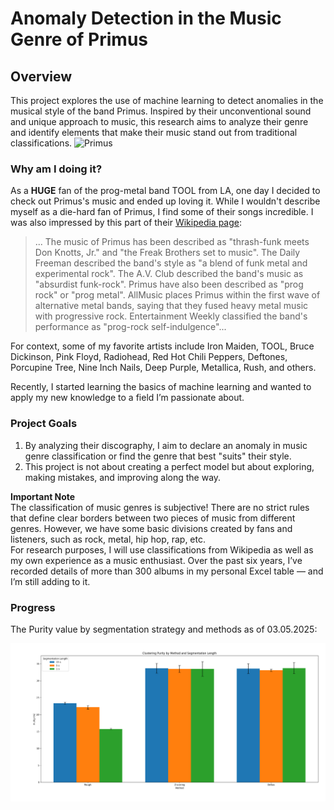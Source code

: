 # Anomaly Detection in the Music Genre of Primus
## Overview
This project explores the use of machine learning to detect anomalies in the musical style of the band Primus. Inspired by their unconventional sound and unique approach to music, this research aims to analyze their genre and identify elements that make their music stand out from traditional classifications.
![Primus](https://i.redd.it/ebll5yxz7teb1.jpg)

### Why am I doing it?
As a **HUGE** fan of the prog-metal band TOOL from LA, one day I decided to check out Primus's music and ended up loving it. While I wouldn't describe myself as a die-hard fan of Primus, I find some of their songs incredible. I was also impressed by this part of their [Wikipedia page](https://en.wikipedia.org/wiki/Primus_%28band%29): 
>... The music of Primus has been described as "thrash-funk meets Don Knotts, Jr." and "the Freak Brothers set to music". The Daily Freeman described the band's style as "a blend of funk metal and experimental rock". The A.V. Club described the band's music as "absurdist funk-rock". Primus have also been described as "prog rock" or "prog metal". AllMusic places Primus within the first wave of alternative metal bands, saying that they fused heavy metal music with progressive rock. Entertainment Weekly classified the band's performance as "prog-rock self-indulgence"...   


For context, some of my favorite artists include Iron Maiden, TOOL, Bruce Dickinson, Pink Floyd, Radiohead, Red Hot Chili Peppers, Deftones, Porcupine Tree, Nine Inch Nails, Deep Purple, Metallica, Rush, and others.   

Recently, I started learning the basics of machine learning and wanted to apply my new knowledge to a field I’m passionate about.


### Project Goals
1. By analyzing their discography, I aim to declare an anomaly in music genre classification or find the genre that best "suits" their style.
2. This project is not about creating a perfect model but about exploring, making mistakes, and improving along the way.

**Important Note**   
The classification of music genres is subjective! There are no strict rules that define clear borders between two pieces of music from different genres. However, we have some basic divisions created by fans and listeners, such as rock, metal, hip hop, rap, etc.   
For research purposes, I will use classifications from Wikipedia as well as my own experience as a music enthusiast. Over the past six years, I’ve recorded details of more than 300 albums in my personal Excel table — and I’m still adding to it. 

### Progress
The Purity value by segmentation strategy and methods as of 03.05.2025:

![Plot](/stats/20250503.png)
